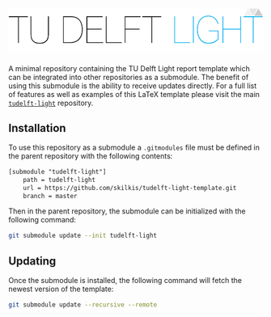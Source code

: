 # ![LightLogo](/images/header_logo.svg)

A minimal repository containing the TU Delft Light report template which can be
integrated into other repositories as a submodule. The benefit of using this
submodule is the ability to receive updates directly. For a full list of
features as well as examples of this LaTeX template please visit the main
[`tudelft-light`](https://github.com/skilkis/tudelft-light) repository.

## Installation

To use this repository as a submodule a `.gitmodules` file must be defined in
the parent repository with the following contents:

```gitconfig
[submodule "tudelft-light"]
    path = tudelft-light
    url = https://github.com/skilkis/tudelft-light-template.git
    branch = master
```

Then in the parent repository, the submodule can be initialized with the
following command:

```bash
git submodule update --init tudelft-light
```

## Updating

Once the submodule is installed, the following command will fetch the
newest version of the template:

```bash
git submodule update --recursive --remote
```
